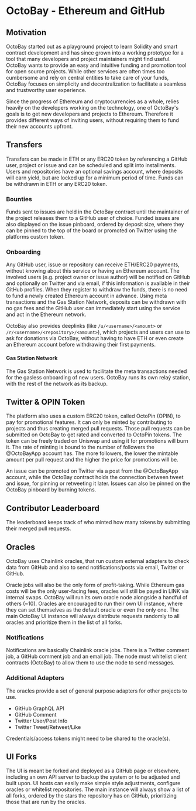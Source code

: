 # OctoBay - Ethereum and GitHub

## Motivation

OctoBay started out as a playground project to learn Solidity and smart contract development and has since grown into a working prototype for a tool that many developers and project maintainers might find useful. OctoBay wants to provide an easy and intuitive funding and promotion tool for open source projects. While other services are often times too cumbersome and rely on central entities to take care of your funds, OctoBay focuses on simplicity and decentralization to facilitate a seamless and trustworthy user experience.

Since the progress of Ethereum and cryptocurrencies as a whole, relies heavily on the developers working on the technology, one of OctoBay's goals is to get new developers and projects to Ethereum. Therefore it provides different ways of inviting users, without requiring them to fund their new accounts upfront.

## Transfers

Transfers can be made in ETH or any ERC20 token by referencing a GitHub user, project or issue and can be scheduled and split into installments. Users and repositories have an optional savings account, where deposits will earn yield, but are locked up for a minimum period of time. Funds can be withdrawn in ETH or any ERC20 token.

### Bounties

Funds sent to issues are held in the OctoBay contract until the maintainer of the project releases them to a GitHub user of choice. Funded issues are also displayed on the issue pinboard, ordered by deposit size, where they can be pinned to the top of the board or promoted on Twitter using the platforms custom token.

### Onboarding

Any GitHub user, issue or repository can receive ETH/ERC20 payments, without knowing about this service or having an Ethereum account. The involved users (e.g. project owner or issue author) will be notified on GitHub and optionally on Twitter and via email, if this information is available in their GitHub profiles. When they register to withdraw the funds, there is no need to fund a newly created Ethereum account in advance. Using meta transactions and the Gas Station Network, deposits can be withdrawn with no gas fees and the GitHub user can immediately start using the service and act in the Ethereum network.

OctoBay also provides deeplinks (like `/u/<username>/<amount>` or `/r/<username>/<repository>/<amount>`), which projects and users can use to ask for donations via OctoBay, without having to have ETH or even create an Ethereum account before withdrawing their first payments.

#### Gas Station Network

The Gas Station Network is used to facilitate the meta transactions needed for the gasless onboarding of new users. OctoBay runs its own relaý station, with the rest of the network as its backup.

## Twitter & OPIN Token

The platform also uses a custom ERC20 token, called OctoPin (OPIN), to pay for promotional features. It can only be minted by contributing to projects and thus creating merged pull requests. Those pull requests can be submitted on OctoBay to get rated and converted to OctoPin tokens.
The token can be freely traded on Uniswap and using it for promotions will burn it. The rate of minting is bound to the number of followers the @OctoBayApp account has. The more followers, the lower the mintable amount per pull request and the higher the price for promotions will be.

An issue can be promoted on Twitter via a post from the @OctoBayApp account, while the OctoBay contract holds the connection between tweet and issue, for pinning or retweeting it later. Issues can also be pinned on the OctoBay pinboard by burning tokens.

## Contributor Leaderboard

The leaderboard keeps track of who minted how many tokens by submitting their merged pull requests.

## Oracles

OctoBay uses Chainlink oracles, that run custom external adapters to check data from GitHub and also to send notifications/posts via email, Twitter or GitHub.

Oracle jobs will also be the only form of profit-taking. While Ethereum gas costs will be the only user-facing fees, oracles will still be payed in LINK via internal swaps. OctoBay will run its own oracle node alongside a handful of others (~10). Oracles are encouraged to run their own UI instance, where they can set themselves as the default oracle or even the only one. The main OctoBay UI instance will always distribute requests randomly to all oracles and prioritize them in the list of all forks.

### Notifications

Notifications are basically Chainlink oracle jobs. There is a Twitter comment job, a GitHub comment job and an email job. The node must whitelist client contracts (OctoBay) to allow them to use the node to send messages.

### Additional Adapters

The oracles provide a set of general purpose adapters for other projects to use.

- GitHub GraphQL API
- GitHub Comment
- Twitter User/Post Info
- Twitter Tweet/Retweet/Like

Credentials/access tokens might need to be shared to the oracle(s).

## UI Forks

The UI is meant be forked and deployed as a GitHub page or elsewhere, including an own API server to backup the system or to be adjusted and built upon. UI hosts can easily make simple style adjustments, configure oracles or whitelist repositories. The main instance will always show a list of all forks, ordered by the stars the repository has on GitHub, prioritizing those that are run by the oracles.
